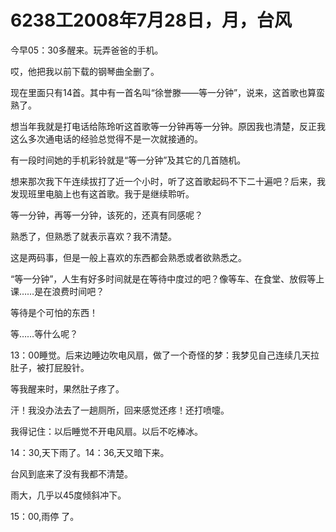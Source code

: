 # 6238工2008年7月28日，月，台风

今早05：30多醒来。玩弄爸爸的手机。

哎，他把我以前下载的钢琴曲全删了。

现在里面只有14首。其中有一首名叫“徐誉滕——等一分钟”，说来，这首歌也算蛮熟了。

想当年我就是打电话给陈玲听这首歌等一分钟再等一分钟。原因我也清楚，反正我这么多次通电话的经验总觉得不是一次就接通的。

有一段时间她的手机彩铃就是“等一分钟”及其它的几首随机。

想来那次我下午连续拔打了近一个小时，听了这首歌起码不下二十遍吧？后来，我发现班里电脑上也有这首歌。我于是继续聆听。

等一分钟，再等一分钟，该死的，还真有同感呢？

熟悉了，但熟悉了就表示喜欢？我不清楚。

这是两码事，但是一般上喜欢的东西都会熟悉或者欲熟悉之。

“等一分钟”，人生有好多时间就是在等待中度过的吧？像等车、在食堂、放假等上课……是在浪费时间吧？

等待是个可怕的东西！

等……等什么呢？

13：00睡觉。后来边睡边吹电风扇，做了一个奇怪的梦：我梦见自己连续几天拉肚子，被打屁股针。

等我醒来时，果然肚子疼了。

汗！我没办法去了一趟厕所，回来感觉还疼！还打喷嚏。

我得记住：以后睡觉不开电风扇。以后不吃棒冰。

14：30,天下雨了。14：36,天又暗下来。

台风到底来了没有我都不清楚。

雨大，几乎以45度倾斜冲下。

15：00,雨停 了。

